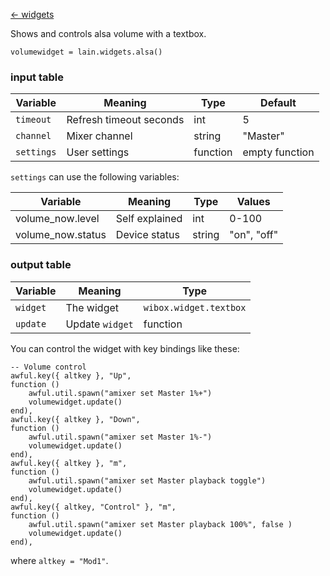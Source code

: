 [<- widgets](https://github.com/copycat-killer/lain/wiki/Widgets)

Shows and controls alsa volume with a textbox.

	volumewidget = lain.widgets.alsa()

### input table

Variable | Meaning | Type | Default
--- | --- | --- | ---
`timeout` | Refresh timeout seconds | int | 5
`channel` | Mixer channel | string | "Master" 
`settings` | User settings | function | empty function

`settings` can use the following variables:

Variable | Meaning | Type | Values
--- | --- | --- | ---
volume_now.level | Self explained | int | 0-100
volume_now.status | Device status | string | "on", "off"

### output table

Variable | Meaning | Type
--- | --- | --- 
`widget` | The widget | `wibox.widget.textbox`
`update` | Update `widget` | function

You can control the widget with key bindings like these:

    -- Volume control
    awful.key({ altkey }, "Up",
    function ()
        awful.util.spawn("amixer set Master 1%+")
        volumewidget.update()
    end),
    awful.key({ altkey }, "Down",
    function ()
        awful.util.spawn("amixer set Master 1%-")
        volumewidget.update()
    end),
    awful.key({ altkey }, "m",
    function ()
        awful.util.spawn("amixer set Master playback toggle")
        volumewidget.update()
    end),
    awful.key({ altkey, "Control" }, "m", 
    function ()
        awful.util.spawn("amixer set Master playback 100%", false )
        volumewidget.update()
    end),

where `altkey = "Mod1"`.